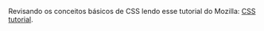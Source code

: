 Revisando os conceitos básicos de CSS lendo esse tutorial do Mozilla: [CSS tutorial](https://developer.mozilla.org/en-US/docs/Learn/Getting_started_with_the_web/CSS_basics).
